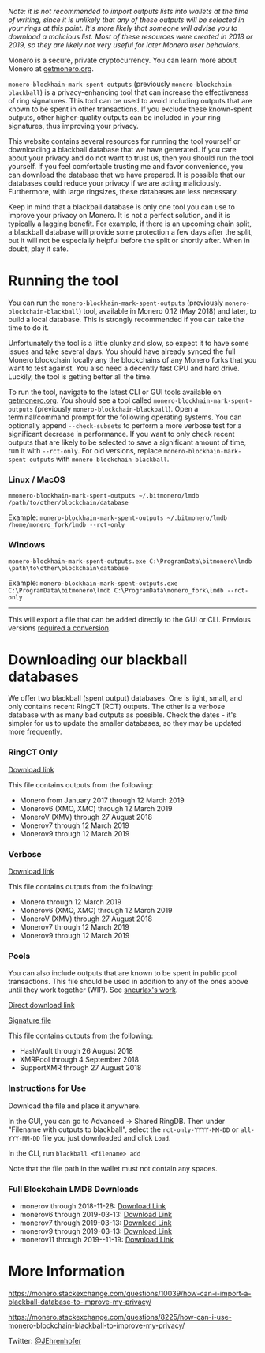 _Note: it is not recommended to import outputs lists into wallets at the time of writing, since it is unlikely that any of these outputs will be selected in your rings at this point. It's more likely that someone will advise you to download a malicious list. Most of these resources were created in 2018 or 2019, so they are likely not very useful for later Monero user behaviors._

Monero is a secure, private cryptocurrency. You can learn more about Monero at [getmonero.org](https://getmonero.org).

`monero-blockhain-mark-spent-outputs` (previously `monero-blockchain-blackball`) is a privacy-enhancing tool that can increase the effectiveness of ring signatures. This tool can be used to avoid including outputs that are known to be spent in other transactions. If you exclude these known-spent outputs, other higher-quality outputs can be included in your ring signatures, thus improving your privacy.

This website contains several resources for running the tool yourself or downloading a blackball database that we have generated. If you care about your privacy and do not want to trust us, then you should run the tool yourself. If you feel comfortable trusting me and favor convenience, you can download the database that we have prepared. It is possible that our databases could reduce your privacy if we are acting maliciously. Furthermore, with large ringsizes, these databases are less necessary.

Keep in mind that a blackball database is only one tool you can use to improve your privacy on Monero. It is not a perfect solution, and it is typically a lagging benefit. For example, if there is an upcoming chain split, a blackball database will provide some protection a few days after the split, but it will not be especially helpful before the split or shortly after. When in doubt, play it safe.

# Running the tool

You can run the `monero-blockhain-mark-spent-outputs` (previously `monero-blockchain-blackball`) tool, available in Monero 0.12 (May 2018) and later, to build a local database. This is strongly recommended if you can take the time to do it.

Unfortunately the tool is a little clunky and slow, so expect it to have some issues and take several days. You should have already synced the full Monero blockchain locally any the blockchains of any Monero forks that you want to test against. You also need a decently fast CPU and hard drive. Luckily, the tool is getting better all the time.

To run the tool, navigate to the latest CLI or GUI tools available on [getmonero.org](https://getmonero.org/downloads). You should see a tool called `monero-blockhain-mark-spent-outputs` (previously `monero-blockchain-blackball`). Open a terminal/command prompt for the following operating systems. You can optionally append `--check-subsets` to perform a more verbose test for a significant decrease in performance. If you want to only check recent outputs that are likely to be selected to save a significant amount of time, run it with `--rct-only`. For old versions, replace `monero-blockhain-mark-spent-outputs` with `monero-blockchain-blackball`.

### Linux / MacOS

`mmonero-blockhain-mark-spent-outputs ~/.bitmonero/lmdb /path/to/other/blockchain/database`

Example: `monero-blockhain-mark-spent-outputs ~/.bitmonero/lmdb /home/monero_fork/lmdb --rct-only`

### Windows

`monero-blockhain-mark-spent-outputs.exe C:\ProgramData\bitmonero\lmdb \path\to\other\blockchain\database`

Example: `monero-blockhain-mark-spent-outputs.exe C:\ProgramData\bitmonero\lmdb C:\ProgramData\monero_fork\lmdb --rct-only`

---

This will export a file that can be added directly to the GUI or CLI. Previous versions [required a conversion](https://monero.stackexchange.com/questions/8225/how-can-i-use-monero-blockchain-blackball-to-improve-my-privacy). 

# Downloading our blackball databases

We offer two blackball (spent output) databases. One is light, small, and only contains recent RingCT (RCT) outputs. The other is a verbose database with as many bad outputs as possible. Check the dates - it's simpler for us to update the smaller databases, so they may be updated more frequently.

### RingCT Only

[Download link](https://github.com/monero-blackball/monero-blackball-site/blob/master/Blackball%20Databases/rct-only/rct-only-2019-03-12)

This file contains outputs from the following:

* Monero from January 2017 through 12 March 2019
* Monerov6 (XMO, XMC) through 12 March 2019
* MoneroV (XMV) through 27 August 2018
* Monerov7 through 12 March 2019
* Monerov9 through 12 March 2019

### Verbose

[Download link](https://github.com/monero-blackball/monero-blackball-site/blob/master/Blackball%20Databases/all/all-2019-03-12)

This file contains outputs from the following:

* Monero through 12 March 2019
* Monerov6 (XMO, XMC) through 12 March 2019
* MoneroV (XMV) through 27 August 2018
* Monerov7 through 12 March 2019
* Monerov9 through 12 March 2019

### Pools

You can also include outputs that are known to be spent in public pool transactions. This file should be used in addition to any of the ones above until they work together (WIP). See [sneurlax's work](https://github.com/sneurlax/xmreuse).

[Direct download link](https://drive.google.com/uc?export=download&id=1bFHsAXkN01tElcjU2dtJuLtqMCU_lDuk)

[Signature file](https://drive.google.com/uc?export=download&id=1xbcmvm2v1l-DVARghCgGInYfz_B3m2gl)

This file contains outputs from the following:

* HashVault through 26 August 2018
* XMRPool through 4 September 2018
* SupportXMR through 27 August 2018

### Instructions for Use

Download the file and place it anywhere.

In the GUI, you can go to Advanced -> Shared RingDB. Then under "Filename with outputs to blackball", select the `rct-only-YYYY-MM-DD` or `all-YYY-MM-DD` file you just downloaded and click `Load`.

In the CLI, run `blackball <filename> add`

Note that the file path in the wallet must not contain any spaces.

### Full Blockchain LMDB Downloads

* monerov through 2018-11-28: [Download Link](https://drive.google.com/drive/folders/1NwT5H2FcDjURuewLdgTz-ol--G6wkvs9?usp=sharing)
* monerov6 through 2019-03-13: [Download Link](https://drive.google.com/drive/folders/1J2igUiwXrOgklcbvu7p3cDbvnzIt2duh?usp=sharing)
* monerov7 through 2019-03-13: [Download Link](https://drive.google.com/drive/folders/1PzhFYc6aX9vYHo1L8sJZJvVz9kZ4fzYi?usp=sharing)
* monerov9 through 2019-03-13: [Download Link](https://drive.google.com/drive/folders/1ScVYeYvKtHUl-VQ8ODD0HU9Fk8k_7vd2?usp=sharing)
* monerov11 through 2019--11-19: [Download Link](https://drive.google.com/drive/folders/1tH2NNxRTYIL8ss7QoVREw_m_-l-vux5V?usp=sharing)

# More Information

https://monero.stackexchange.com/questions/10039/how-can-i-import-a-blackball-database-to-improve-my-privacy/

https://monero.stackexchange.com/questions/8225/how-can-i-use-monero-blockchain-blackball-to-improve-my-privacy/

Twitter: [@JEhrenhofer](https://twitter.com/JEhrenhofer)

